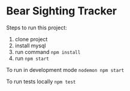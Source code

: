 # Bear Sighting Tracker
        
Steps to run this project:

1. clone project
2. install mysql
3. run command ``` npm install ```
4. run ``` npm start ```

To run in development mode
``` nodemon npm start ```

To run tests locally
``` npm test ```
